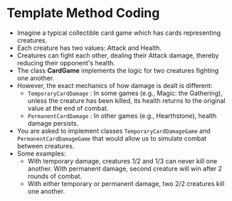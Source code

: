 # Template Method Coding

- Imagine a typical collectible card game which has cards representing creatures.
- Each creature has two values: Attack and Health.
- Creatures can fight each other, dealing their Attack damage, thereby reducing their opponent's health.
- The class **CardGame** implements the logic for two creatures fighting one another.
- However, the exact mechanics of how damage is dealt is different:
  - `TemporaryCardDamage` : In some games (e.g., Magic: the Gathering), unless the creature has been killed, its health returns to the original value at the end of combat.
  - `PermanentCardDamage` : In other games (e.g., Hearthstone), health damage persists.
- You are asked to implement classes `TemporaryCardDamageGame` and `PermanentCardDamageGame` that would allow us to simulate combat between creatures.
- Some examples:
  - With temporary damage, creatures 1/2 and 1/3 can never kill one another. With permanent damage, second creature will win after 2 rounds of combat.
  - With either temporary or permanent damage, two 2/2 creatures kill one another.
